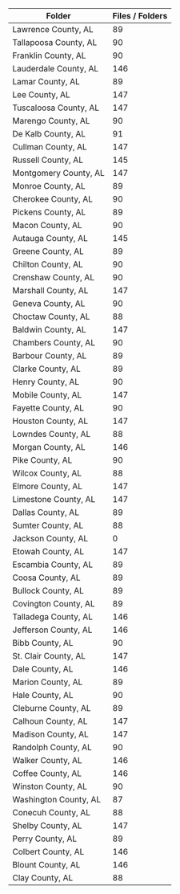 | Folder                |   Files / Folders |
|-----------------------|-------------------|
| Lawrence County, AL   |                89 |
| Tallapoosa County, AL |                90 |
| Franklin County, AL   |                90 |
| Lauderdale County, AL |               146 |
| Lamar County, AL      |                89 |
| Lee County, AL        |               147 |
| Tuscaloosa County, AL |               147 |
| Marengo County, AL    |                90 |
| De Kalb County, AL    |                91 |
| Cullman County, AL    |               147 |
| Russell County, AL    |               145 |
| Montgomery County, AL |               147 |
| Monroe County, AL     |                89 |
| Cherokee County, AL   |                90 |
| Pickens County, AL    |                89 |
| Macon County, AL      |                90 |
| Autauga County, AL    |               145 |
| Greene County, AL     |                89 |
| Chilton County, AL    |                90 |
| Crenshaw County, AL   |                90 |
| Marshall County, AL   |               147 |
| Geneva County, AL     |                90 |
| Choctaw County, AL    |                88 |
| Baldwin County, AL    |               147 |
| Chambers County, AL   |                90 |
| Barbour County, AL    |                89 |
| Clarke County, AL     |                89 |
| Henry County, AL      |                90 |
| Mobile County, AL     |               147 |
| Fayette County, AL    |                90 |
| Houston County, AL    |               147 |
| Lowndes County, AL    |                88 |
| Morgan County, AL     |               146 |
| Pike County, AL       |                90 |
| Wilcox County, AL     |                88 |
| Elmore County, AL     |               147 |
| Limestone County, AL  |               147 |
| Dallas County, AL     |                89 |
| Sumter County, AL     |                88 |
| Jackson County, AL    |                 0 |
| Etowah County, AL     |               147 |
| Escambia County, AL   |                89 |
| Coosa County, AL      |                89 |
| Bullock County, AL    |                89 |
| Covington County, AL  |                89 |
| Talladega County, AL  |               146 |
| Jefferson County, AL  |               146 |
| Bibb County, AL       |                90 |
| St. Clair County, AL  |               147 |
| Dale County, AL       |               146 |
| Marion County, AL     |                89 |
| Hale County, AL       |                90 |
| Cleburne County, AL   |                89 |
| Calhoun County, AL    |               147 |
| Madison County, AL    |               147 |
| Randolph County, AL   |                90 |
| Walker County, AL     |               146 |
| Coffee County, AL     |               146 |
| Winston County, AL    |                90 |
| Washington County, AL |                87 |
| Conecuh County, AL    |                88 |
| Shelby County, AL     |               147 |
| Perry County, AL      |                89 |
| Colbert County, AL    |               146 |
| Blount County, AL     |               146 |
| Clay County, AL       |                88 |